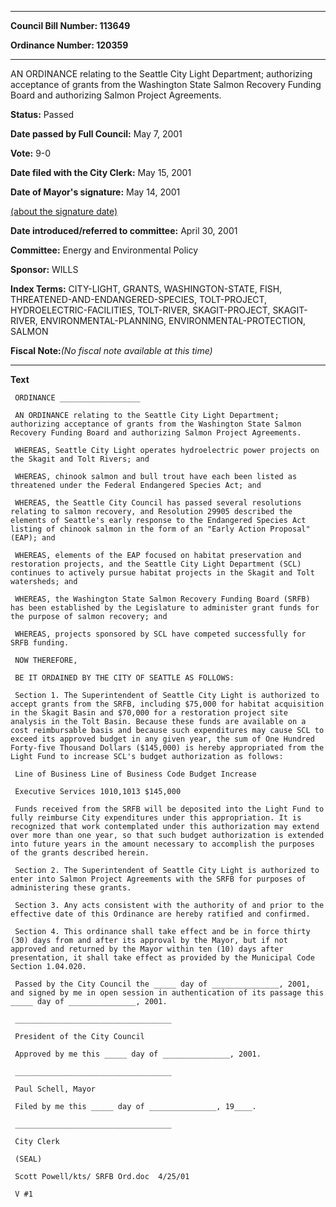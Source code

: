 

********

**Council Bill Number: 113649**
   
**Ordinance Number: 120359**
********

 AN ORDINANCE relating to the Seattle City Light Department; authorizing acceptance of grants from the Washington State Salmon Recovery Funding Board and authorizing Salmon Project Agreements.

**Status:** Passed
   
**Date passed by Full Council:** May 7, 2001
   
**Vote:** 9-0
   
**Date filed with the City Clerk:** May 15, 2001
   
**Date of Mayor's signature:** May 14, 2001
   
[(about the signature date)](/~public/approvaldate.htm)
   
   
   
**Date introduced/referred to committee:** April 30, 2001
   
**Committee:** Energy and Environmental Policy
   
**Sponsor:** WILLS
   
   
**Index Terms:** CITY-LIGHT, GRANTS, WASHINGTON-STATE, FISH, THREATENED-AND-ENDANGERED-SPECIES, TOLT-PROJECT, HYDROELECTRIC-FACILITIES, TOLT-RIVER, SKAGIT-PROJECT, SKAGIT-RIVER, ENVIRONMENTAL-PLANNING, ENVIRONMENTAL-PROTECTION, SALMON

**Fiscal Note:**_(No fiscal note available at this time)_

********

**Text**
   
```
 ORDINANCE __________________

 AN ORDINANCE relating to the Seattle City Light Department; authorizing acceptance of grants from the Washington State Salmon Recovery Funding Board and authorizing Salmon Project Agreements.

 WHEREAS, Seattle City Light operates hydroelectric power projects on the Skagit and Tolt Rivers; and

 WHEREAS, chinook salmon and bull trout have each been listed as threatened under the Federal Endangered Species Act; and

 WHEREAS, the Seattle City Council has passed several resolutions relating to salmon recovery, and Resolution 29905 described the elements of Seattle's early response to the Endangered Species Act listing of chinook salmon in the form of an "Early Action Proposal" (EAP); and

 WHEREAS, elements of the EAP focused on habitat preservation and restoration projects, and the Seattle City Light Department (SCL) continues to actively pursue habitat projects in the Skagit and Tolt watersheds; and

 WHEREAS, the Washington State Salmon Recovery Funding Board (SRFB) has been established by the Legislature to administer grant funds for the purpose of salmon recovery; and

 WHEREAS, projects sponsored by SCL have competed successfully for SRFB funding.

 NOW THEREFORE,

 BE IT ORDAINED BY THE CITY OF SEATTLE AS FOLLOWS:

 Section 1. The Superintendent of Seattle City Light is authorized to accept grants from the SRFB, including $75,000 for habitat acquisition in the Skagit Basin and $70,000 for a restoration project site analysis in the Tolt Basin. Because these funds are available on a cost reimbursable basis and because such expenditures may cause SCL to exceed its approved budget in any given year, the sum of One Hundred Forty-five Thousand Dollars ($145,000) is hereby appropriated from the Light Fund to increase SCL's budget authorization as follows:

 Line of Business Line of Business Code Budget Increase

 Executive Services 1010,1013 $145,000

 Funds received from the SRFB will be deposited into the Light Fund to fully reimburse City expenditures under this appropriation. It is recognized that work contemplated under this authorization may extend over more than one year, so that such budget authorization is extended into future years in the amount necessary to accomplish the purposes of the grants described herein.

 Section 2. The Superintendent of Seattle City Light is authorized to enter into Salmon Project Agreements with the SRFB for purposes of administering these grants.

 Section 3. Any acts consistent with the authority of and prior to the effective date of this Ordinance are hereby ratified and confirmed.

 Section 4. This ordinance shall take effect and be in force thirty (30) days from and after its approval by the Mayor, but if not approved and returned by the Mayor within ten (10) days after presentation, it shall take effect as provided by the Municipal Code Section 1.04.020.

 Passed by the City Council the _____ day of _______________, 2001, and signed by me in open session in authentication of its passage this _____ day of _______________, 2001.

 ___________________________________

 President of the City Council

 Approved by me this _____ day of _______________, 2001.

 ___________________________________

 Paul Schell, Mayor

 Filed by me this _____ day of _______________, 19____.

 ___________________________________

 City Clerk

 (SEAL)

 Scott Powell/kts/ SRFB Ord.doc  4/25/01

 V #1

```
